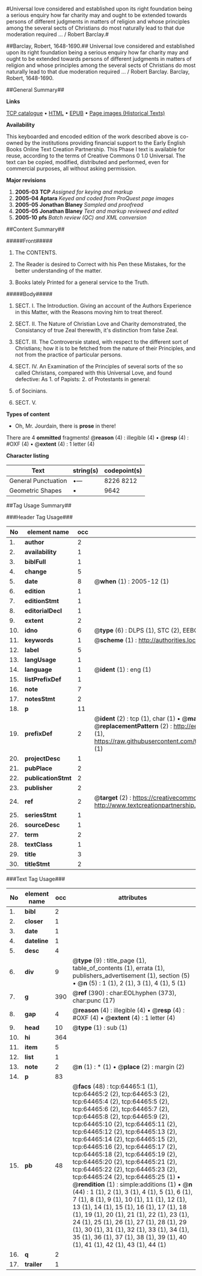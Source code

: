 #Universal love considered and established upon its right foundation being a serious enquiry how far charity may and ought to be extended towards persons of different judgments in matters of religion and whose principles among the several sects of Christians do most naturally lead to that due moderation required ... / Robert Barclay.#

##Barclay, Robert, 1648-1690.##
Universal love considered and established upon its right foundation being a serious enquiry how far charity may and ought to be extended towards persons of different judgments in matters of religion and whose principles among the several sects of Christians do most naturally lead to that due moderation required ... / Robert Barclay.
Barclay, Robert, 1648-1690.

##General Summary##

**Links**

[TCP catalogue](http://www.ota.ox.ac.uk/tcp/)  • 
[HTML](http://tei.it.ox.ac.uk/tcp/Texts-HTML/free/A30/A30906.html)  • 
[EPUB](http://tei.it.ox.ac.uk/tcp/Texts-EPUB/free/A30/A30906.epub) • 
[Page images (Historical Texts)](https://data.historicaltexts.jisc.ac.uk/view?pubId=eebo-12619208e&pageId=eebo-12619208e-64465-1)

**Availability**

This keyboarded and encoded edition of the
	       work described above is co-owned by the institutions
	       providing financial support to the Early English Books
	       Online Text Creation Partnership. This Phase I text is
	       available for reuse, according to the terms of Creative
	       Commons 0 1.0 Universal. The text can be copied,
	       modified, distributed and performed, even for
	       commercial purposes, all without asking permission.

**Major revisions**

1. __2005-03__ __TCP__ *Assigned for keying and markup*
1. __2005-04__ __Aptara__ *Keyed and coded from ProQuest page images*
1. __2005-05__ __Jonathan Blaney__ *Sampled and proofread*
1. __2005-05__ __Jonathan Blaney__ *Text and markup reviewed and edited*
1. __2005-10__ __pfs__ *Batch review (QC) and XML conversion*

##Content Summary##

#####Front#####

1. The CONTENTS.

1. The Reader is desired to Correct with his Pen these Mistakes, for
the better understanding of the matter.

1. Books lately Printed for a general service to the Truth.

#####Body#####

1. SECT. I. The Introduction. Giving an account of the Authors Experience in this
Matter, with the Reasons moving him to treat
thereof.

1. SECT. II. The Nature of Christian Love and Charity demonstrated, the
Consistancy of true Zeal therewith, it's distinction from
false Zeal.

1. SECT. III. The Controversie stated, with respect to the different sort of
Christians; how it is to be fetched from the nature of their
Principles, and not from the practice of particular persons.

1. SECT. IV. An Examination of the Principles of several sorts of the so called
Christans, compared with this Universal Love, and found
defective: As 1. of Papists: 2. of Protestants in general:
3. of Socinians.

1. SECT. V.

**Types of content**

  * Oh, Mr. Jourdain, there is **prose** in there!

There are 4 **ommitted** fragments! 
 @__reason__ (4) : illegible (4)  •  @__resp__ (4) : #OXF (4)  •  @__extent__ (4) : 1 letter (4)

**Character listing**


|Text|string(s)|codepoint(s)|
|---|---|---|
|General Punctuation|•—|8226 8212|
|Geometric Shapes|▪|9642|

##Tag Usage Summary##

###Header Tag Usage###

|No|element name|occ|attributes|
|---|---|---|---|
|1.|__author__|2||
|2.|__availability__|1||
|3.|__biblFull__|1||
|4.|__change__|5||
|5.|__date__|8| @__when__ (1) : 2005-12 (1)|
|6.|__edition__|1||
|7.|__editionStmt__|1||
|8.|__editorialDecl__|1||
|9.|__extent__|2||
|10.|__idno__|6| @__type__ (6) : DLPS (1), STC (2), EEBO-CITATION (1), OCLC (1), VID (1)|
|11.|__keywords__|1| @__scheme__ (1) : http://authorities.loc.gov/ (1)|
|12.|__label__|5||
|13.|__langUsage__|1||
|14.|__language__|1| @__ident__ (1) : eng (1)|
|15.|__listPrefixDef__|1||
|16.|__note__|7||
|17.|__notesStmt__|2||
|18.|__p__|11||
|19.|__prefixDef__|2| @__ident__ (2) : tcp (1), char (1)  •  @__matchPattern__ (2) : ([0-9\-]+):([0-9IVX]+) (1), (.+) (1)  •  @__replacementPattern__ (2) : http://eebo.chadwyck.com/downloadtiff?vid=$1&page=$2 (1), https://raw.githubusercontent.com/textcreationpartnership/Texts/master/tcpchars.xml#$1 (1)|
|20.|__projectDesc__|1||
|21.|__pubPlace__|2||
|22.|__publicationStmt__|2||
|23.|__publisher__|2||
|24.|__ref__|2| @__target__ (2) : https://creativecommons.org/publicdomain/zero/1.0/ (1), http://www.textcreationpartnership.org/docs/. (1)|
|25.|__seriesStmt__|1||
|26.|__sourceDesc__|1||
|27.|__term__|2||
|28.|__textClass__|1||
|29.|__title__|3||
|30.|__titleStmt__|2||


###Text Tag Usage###

|No|element name|occ|attributes|
|---|---|---|---|
|1.|__bibl__|2||
|2.|__closer__|1||
|3.|__date__|1||
|4.|__dateline__|1||
|5.|__desc__|4||
|6.|__div__|9| @__type__ (9) : title_page (1), table_of_contents (1), errata (1), publishers_advertisement (1), section (5)  •  @__n__ (5) : 1 (1), 2 (1), 3 (1), 4 (1), 5 (1)|
|7.|__g__|390| @__ref__ (390) : char:EOLhyphen (373), char:punc (17)|
|8.|__gap__|4| @__reason__ (4) : illegible (4)  •  @__resp__ (4) : #OXF (4)  •  @__extent__ (4) : 1 letter (4)|
|9.|__head__|10| @__type__ (1) : sub (1)|
|10.|__hi__|364||
|11.|__item__|5||
|12.|__list__|1||
|13.|__note__|2| @__n__ (1) : * (1)  •  @__place__ (2) : margin (2)|
|14.|__p__|83||
|15.|__pb__|48| @__facs__ (48) : tcp:64465:1 (1), tcp:64465:2 (2), tcp:64465:3 (2), tcp:64465:4 (2), tcp:64465:5 (2), tcp:64465:6 (2), tcp:64465:7 (2), tcp:64465:8 (2), tcp:64465:9 (2), tcp:64465:10 (2), tcp:64465:11 (2), tcp:64465:12 (2), tcp:64465:13 (2), tcp:64465:14 (2), tcp:64465:15 (2), tcp:64465:16 (2), tcp:64465:17 (2), tcp:64465:18 (2), tcp:64465:19 (2), tcp:64465:20 (2), tcp:64465:21 (2), tcp:64465:22 (2), tcp:64465:23 (2), tcp:64465:24 (2), tcp:64465:25 (1)  •  @__rendition__ (1) : simple:additions (1)  •  @__n__ (44) : 1 (1), 2 (1), 3 (1), 4 (1), 5 (1), 6 (1), 7 (1), 8 (1), 9 (1), 10 (1), 11 (1), 12 (1), 13 (1), 14 (1), 15 (1), 16 (1), 17 (1), 18 (1), 19 (1), 20 (1), 21 (1), 22 (1), 23 (1), 24 (1), 25 (1), 26 (1), 27 (1), 28 (1), 29 (1), 30 (1), 31 (1), 32 (1), 33 (1), 34 (1), 35 (1), 36 (1), 37 (1), 38 (1), 39 (1), 40 (1), 41 (1), 42 (1), 43 (1), 44 (1)|
|16.|__q__|2||
|17.|__trailer__|1||
